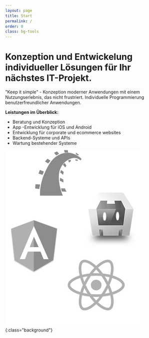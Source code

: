 ```yaml
---
layout: page
title: Start
permalink: /
order: 0
class: bg-tools
---
```

# Konzeption und Entwickelung individueller Lösungen für Ihr nächstes IT-Projekt.
"Keep it simple" -  Konzeption moderner Anwendungen mit einem Nutzungserlebnis, das nicht frustriert.
Individuelle Programmierung benutzerfreundlicher Anwendungen.

**Leistungen im Überblick:**<br>
- Beratung und Konzeption
- App -Entwicklung für iOS und Android
- Entwicklung für corporate und ecommerce websites
- Backend-Systeme und APIs
- Wartung bestehender Systeme


![Tools+Frameworks](/assets/tools.png){:class="background"}

